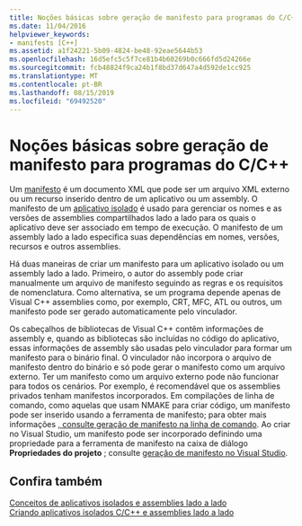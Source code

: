 ```yaml
---
title: Noções básicas sobre geração de manifesto para programas do C/C++
ms.date: 11/04/2016
helpviewer_keywords:
- manifests [C++]
ms.assetid: a1f24221-5b09-4824-be48-92eae5644b53
ms.openlocfilehash: 16d5efc5c5f7ce81b4b60269b0c666fd5d24266e
ms.sourcegitcommit: fcb48824f9ca24b1f8bd37d647a4d592de1cc925
ms.translationtype: MT
ms.contentlocale: pt-BR
ms.lasthandoff: 08/15/2019
ms.locfileid: "69492520"
---
```

# <a name="understanding-manifest-generation-for-cc-programs"></a>Noções básicas sobre geração de manifesto para programas do C/C++

Um [manifesto](/windows/win32/sbscs/manifests) é um documento XML que pode ser um arquivo XML externo ou um recurso inserido dentro de um aplicativo ou um assembly. O manifesto de um [aplicativo isolado](/windows/win32/SbsCs/isolated-applications) é usado para gerenciar os nomes e as versões de assemblies compartilhados lado a lado para os quais o aplicativo deve ser associado em tempo de execução. O manifesto de um assembly lado a lado especifica suas dependências em nomes, versões, recursos e outros assemblies.

Há duas maneiras de criar um manifesto para um aplicativo isolado ou um assembly lado a lado. Primeiro, o autor do assembly pode criar manualmente um arquivo de manifesto seguindo as regras e os requisitos de nomenclatura. Como alternativa, se um programa depende apenas de Visual C++ assemblies como, por exemplo, CRT, MFC, ATL ou outros, um manifesto pode ser gerado automaticamente pelo vinculador.

Os cabeçalhos de bibliotecas de Visual C++ contêm informações de assembly e, quando as bibliotecas são incluídas no código do aplicativo, essas informações de assembly são usadas pelo vinculador para formar um manifesto para o binário final. O vinculador não incorpora o arquivo de manifesto dentro do binário e só pode gerar o manifesto como um arquivo externo. Ter um manifesto como um arquivo externo pode não funcionar para todos os cenários. Por exemplo, é recomendável que os assemblies privados tenham manifestos incorporados. Em compilações de linha de comando, como aquelas que usam NMAKE para criar código, um manifesto pode ser inserido usando a ferramenta de manifesto; para obter mais informações [, consulte geração de manifesto na linha de comando](manifest-generation-at-the-command-line.md). Ao criar no Visual Studio, um manifesto pode ser incorporado definindo uma propriedade para a ferramenta de manifesto na caixa de diálogo **Propriedades do projeto** ; consulte [geração de manifesto no Visual Studio](manifest-generation-in-visual-studio.md).

## <a name="see-also"></a>Confira também

[Conceitos de aplicativos isolados e assemblies lado a lado](concepts-of-isolated-applications-and-side-by-side-assemblies.md)<br/>
[Criando aplicativos isolados C/C++ e assemblies lado a lado](building-c-cpp-isolated-applications-and-side-by-side-assemblies.md)
